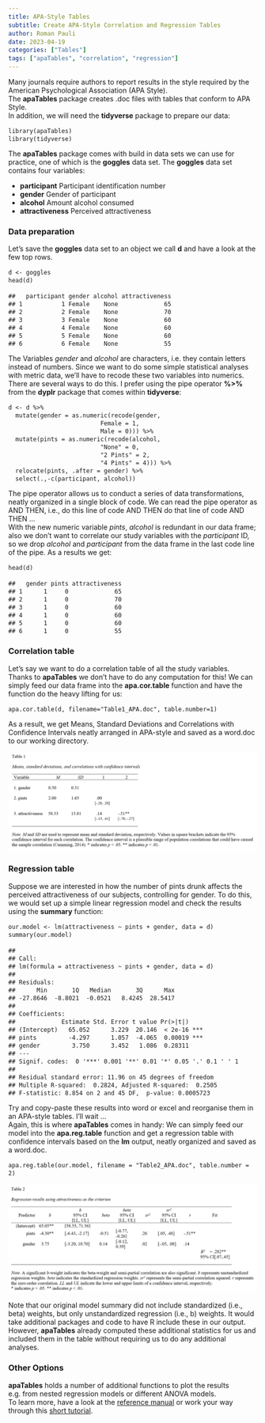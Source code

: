 ```yaml
---
title: APA-Style Tables
subtitle: Create APA-Style Correlation and Regression Tables
author: Roman Pauli
date: 2023-04-19
categories: ["Tables"]
tags: ["apaTables", "correlation", "regression"]
---
```


Many journals require authors to report results in the style required by
the American Psychological Association (APA Style).  
The **apaTables** package creates .doc files with tables that conform to
APA Style.  
In addition, we will need the **tidyverse** package to prepare our data:

    library(apaTables)
    library(tidyverse)

The **apaTables** package comes with build in data sets we can use for
practice, one of which is the **goggles** data set. The **goggles** data
set contains four variables:

-   **participant** Participant identification number  
-   **gender** Gender of participant  
-   **alcohol** Amount alcohol consumed  
-   **attractiveness** Perceived attractiveness

### Data preparation

Let’s save the **goggles** data set to an object we call **d** and have
a look at the few top rows.

    d <- goggles
    head(d)

    ##   participant gender alcohol attractiveness
    ## 1           1 Female    None             65
    ## 2           2 Female    None             70
    ## 3           3 Female    None             60
    ## 4           4 Female    None             60
    ## 5           5 Female    None             60
    ## 6           6 Female    None             55

The Variables *gender* and *alcohol* are characters, i.e. they contain
letters instead of numbers. Since we want to do some simple statistical
analyses with metric data, we’ll have to recode these two variables into
numerics.  
There are several ways to do this. I prefer using the pipe operator
**%&gt;%** from the **dyplr** package that comes within **tidyverse**:

    d <- d %>% 
      mutate(gender = as.numeric(recode(gender, 
                              Female = 1, 
                              Male = 0))) %>% 
      mutate(pints = as.numeric(recode(alcohol, 
                              "None" = 0,
                              "2 Pints" = 2,
                              "4 Pints" = 4))) %>% 
      relocate(pints, .after = gender) %>% 
      select(.,-c(participant, alcohol))

The pipe operator allows us to conduct a series of data transformations,
neatly organized in a single block of code. We can read the pipe
operator as AND THEN, i.e., do this line of code AND THEN do that line
of code AND THEN …  
With the new numeric variable *pints*, *alcohol* is redundant in our
data frame; also we don’t want to correlate our study variables with the
*participant* ID, so we drop *alcohol* and *participant* from the data
frame in the last code line of the pipe. As a results we get:

    head(d)

    ##   gender pints attractiveness
    ## 1      1     0             65
    ## 2      1     0             70
    ## 3      1     0             60
    ## 4      1     0             60
    ## 5      1     0             60
    ## 6      1     0             55

### Correlation table

Let’s say we want to do a correlation table of all the study
variables.  
Thanks to **apaTables** we don’t have to do any computation for this! We
can simply feed our data frame into the **apa.cor.table** function and
have the function do the heavy lifting for us:

    apa.cor.table(d, filename="Table1_APA.doc", table.number=1)

As a result, we get Means, Standard Deviations and Correlations with
Confidence Intervals neatly arranged in APA-style and saved as a
word.doc to our working directory.

![Table 1: Correlations of Study Variables](Table1_APA.png)

### Regression table

Suppose we are interested in how the number of pints drunk affects the
perceived attractiveness of our subjects, controlling for gender. To do
this, we would set up a simple linear regression model and check the
results using the **summary** function:

    our.model <- lm(attractiveness ~ pints + gender, data = d)
    summary(our.model)

    ## 
    ## Call:
    ## lm(formula = attractiveness ~ pints + gender, data = d)
    ## 
    ## Residuals:
    ##      Min       1Q   Median       3Q      Max 
    ## -27.8646  -8.8021  -0.0521   8.4245  28.5417 
    ## 
    ## Coefficients:
    ##             Estimate Std. Error t value Pr(>|t|)    
    ## (Intercept)   65.052      3.229  20.146  < 2e-16 ***
    ## pints         -4.297      1.057  -4.065  0.00019 ***
    ## gender         3.750      3.452   1.086  0.28311    
    ## ---
    ## Signif. codes:  0 '***' 0.001 '**' 0.01 '*' 0.05 '.' 0.1 ' ' 1
    ## 
    ## Residual standard error: 11.96 on 45 degrees of freedom
    ## Multiple R-squared:  0.2824, Adjusted R-squared:  0.2505 
    ## F-statistic: 8.854 on 2 and 45 DF,  p-value: 0.0005723

Try and copy-paste these results into word or excel and reorganise them
in an APA-style tables. I’ll wait …  
Again, this is where **apaTables** comes in handy: We can simply feed
our model into the **apa.reg.table** function and get a regression table
with confidence intervals based on the **lm** output, neatly organized
and saved as a word.doc.

    apa.reg.table(our.model, filename = "Table2_APA.doc", table.number = 2)

![Table 2: Regression Results](Table2_APA.png)

Note that our original model summary did not include standardized (i.e.,
beta) weights, but only unstandardized regression (i.e., b) weights. It
would take additional packages and code to have R include these in our
output. However, **apaTables** already computed these additional
statistics for us and included them in the table without requiring us to
do any additional analyses.

### Other Options

**apaTables** holds a number of additional functions to plot the results
e.g. from nested regression models or different ANOVA models.  
To learn more, have a look at the [reference
manual](https://cran.r-project.org/web/packages/apaTables/apaTables.pdf)
or work your way through this [short
tutorial](https://dstanley4.github.io/apaTables/articles/apaTables.html).
